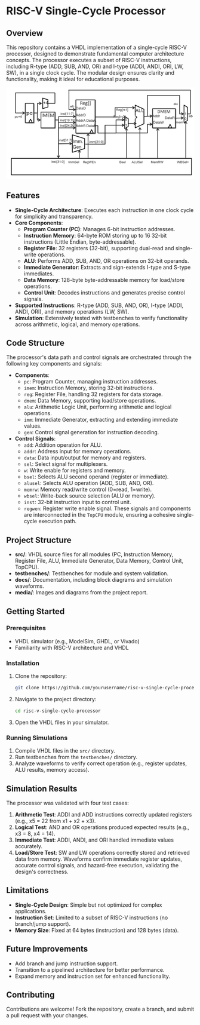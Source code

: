 # RISC-V Single-Cycle Processor

## Overview
This repository contains a VHDL implementation of a single-cycle RISC-V processor, designed to demonstrate fundamental computer architecture concepts. The processor executes a subset of RISC-V instructions, including R-type (ADD, SUB, AND, OR) and I-type (ADDI, ANDI, ORI, LW, SW), in a single clock cycle. The modular design ensures clarity and functionality, making it ideal for educational purposes.

![Processor Data Path](./Str.png)
## Features
- **Single-Cycle Architecture**: Executes each instruction in one clock cycle for simplicity and transparency.
- **Core Components**:
  - **Program Counter (PC)**: Manages 6-bit instruction addresses.
  - **Instruction Memory**: 64-byte ROM storing up to 16 32-bit instructions (Little Endian, byte-addressable).
  - **Register File**: 32 registers (32-bit), supporting dual-read and single-write operations.
  - **ALU**: Performs ADD, SUB, AND, OR operations on 32-bit operands.
  - **Immediate Generator**: Extracts and sign-extends I-type and S-type immediates.
  - **Data Memory**: 128-byte byte-addressable memory for load/store operations.
  - **Control Unit**: Decodes instructions and generates precise control signals.
- **Supported Instructions**: R-type (ADD, SUB, AND, OR), I-type (ADDI, ANDI, ORI), and memory operations (LW, SW).
- **Simulation**: Extensively tested with testbenches to verify functionality across arithmetic, logical, and memory operations.

## Code Structure
The processor's data path and control signals are orchestrated through the following key components and signals:
- **Components**:
  - `pc`: Program Counter, managing instruction addresses.
  - `imem`: Instruction Memory, storing 32-bit instructions.
  - `reg`: Register File, handling 32 registers for data storage.
  - `dmem`: Data Memory, supporting load/store operations.
  - `alu`: Arithmetic Logic Unit, performing arithmetic and logical operations.
  - `imm`: Immediate Generator, extracting and extending immediate values.
  - `gen`: Control signal generation for instruction decoding.
- **Control Signals**:
  - `add`: Addition operation for ALU.
  - `addr`: Address input for memory operations.
  - `data`: Data input/output for memory and registers.
  - `sel`: Select signal for multiplexers.
  - `w`: Write enable for registers and memory.
  - `bsel`: Selects ALU second operand (register or immediate).
  - `alusel`: Selects ALU operation (ADD, SUB, AND, OR).
  - `memrw`: Memory read/write control (0=read, 1=write).
  - `wbsel`: Write-back source selection (ALU or memory).
  - `inst`: 32-bit instruction input to control unit.
  - `regwen`: Register write enable signal.
These signals and components are interconnected in the `TopCPU` module, ensuring a cohesive single-cycle execution path.

## Project Structure
- **src/**: VHDL source files for all modules (PC, Instruction Memory, Register File, ALU, Immediate Generator, Data Memory, Control Unit, TopCPU).
- **testbenches/**: Testbenches for module and system validation.
- **docs/**: Documentation, including block diagrams and simulation waveforms.
- **media/**: Images and diagrams from the project report.

## Getting Started
### Prerequisites
- VHDL simulator (e.g., ModelSim, GHDL, or Vivado)
- Familiarity with RISC-V architecture and VHDL

### Installation
1. Clone the repository:
   ```bash
   git clone https://github.com/yourusername/risc-v-single-cycle-processor.git
   ```
2. Navigate to the project directory:
   ```bash
   cd risc-v-single-cycle-processor
   ```
3. Open the VHDL files in your simulator.

### Running Simulations
1. Compile VHDL files in the `src/` directory.
2. Run testbenches from the `testbenches/` directory.
3. Analyze waveforms to verify correct operation (e.g., register updates, ALU results, memory access).

## Simulation Results
The processor was validated with four test cases:
1. **Arithmetic Test**: ADDI and ADD instructions correctly updated registers (e.g., x5 = 22 from x1 + x2 + x3).
2. **Logical Test**: AND and OR operations produced expected results (e.g., x3 = 8, x4 = 14).
3. **Immediate Test**: ADDI, ANDI, and ORI handled immediate values accurately.
4. **Load/Store Test**: SW and LW operations correctly stored and retrieved data from memory.
Waveforms confirm immediate register updates, accurate control signals, and hazard-free execution, validating the design's correctness.

## Limitations
- **Single-Cycle Design**: Simple but not optimized for complex applications.
- **Instruction Set**: Limited to a subset of RISC-V instructions (no branch/jump support).
- **Memory Size**: Fixed at 64 bytes (instruction) and 128 bytes (data).

## Future Improvements
- Add branch and jump instruction support.
- Transition to a pipelined architecture for better performance.
- Expand memory and instruction set for enhanced functionality.

## Contributing
Contributions are welcome! Fork the repository, create a branch, and submit a pull request with your changes.
